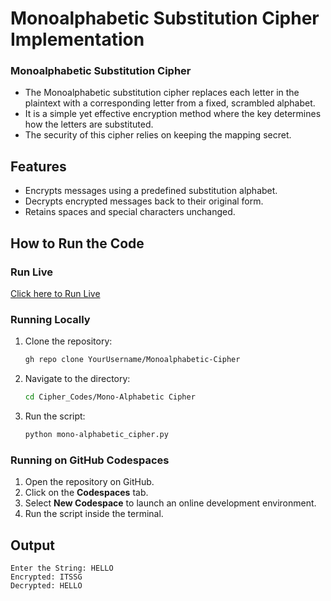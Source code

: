 # Monoalphabetic Substitution Cipher Implementation

### Monoalphabetic Substitution Cipher
- The Monoalphabetic substitution cipher replaces each letter in the plaintext with a corresponding letter from a fixed, scrambled alphabet.
- It is a simple yet effective encryption method where the key determines how the letters are substituted.
- The security of this cipher relies on keeping the mapping secret.

## Features
- Encrypts messages using a predefined substitution alphabet.
- Decrypts encrypted messages back to their original form.
- Retains spaces and special characters unchanged.

## How to Run the Code

### Run Live
[Click here to Run Live](https://colab.research.google.com/drive/1bW0UHTFigdWFEbWwzQb4IwfOGlgTyxEJ?usp=sharing)

### Running Locally
1. Clone the repository:
   ```sh
   gh repo clone YourUsername/Monoalphabetic-Cipher
   ```
2. Navigate to the directory:
   ```sh
   cd Cipher_Codes/Mono-Alphabetic Cipher
   ```
3. Run the script:
   ```sh
   python mono-alphabetic_cipher.py
   ```

### Running on GitHub Codespaces
1. Open the repository on GitHub.
2. Click on the **Codespaces** tab.
3. Select **New Codespace** to launch an online development environment.
4. Run the script inside the terminal.

## Output
```
Enter the String: HELLO
Encrypted: ITSSG
Decrypted: HELLO
```


